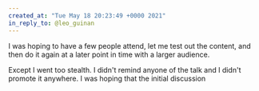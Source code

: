 ```yaml
---
created_at: "Tue May 18 20:23:49 +0000 2021"
in_reply_to: @leo_guinan
---
```


I was hoping to have a few people attend, let me test out the content, and then do it again at a later point in time with a larger audience.

Except I went too stealth. I didn't remind anyone of the talk and I didn't promote it anywhere. I was hoping that the initial discussion